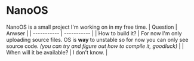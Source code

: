 # NanoOS
NanoOS is a small project I'm working on in my free time.
| Question | Anwser |
| ----------- | ----------- |
| How to build it? | For now I'm only uploading source files. OS is **way** to unstable so for now you can only see source code. *(you can try and figure out how to compile it, goodluck)* |
| When will it be available? | I don't know. |